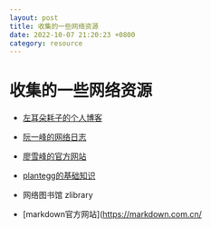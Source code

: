 ```yaml
---
layout: post
title: 收集的一些网络资源
date: 2022-10-07 21:20:23 +0800
category: resource
---
```

# 收集的一些网络资源
 
- [左耳朵耗子的个人博客](https://coolshell.cn)

- [阮一峰的网络日志](https://ruanyifeng.com/blog/)
 
- [廖雪峰的官方网站](https://www.liaoxuefeng.com)

- [plantegg的基础知识](https://plantegg.github.io)

- 网络图书馆 zlibrary

- [markdown官方网站](https://markdown.com.cn/
